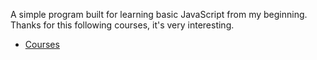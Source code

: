 A simple program built for learning basic JavaScript from my beginning.
Thanks for this following courses, it's very interesting.
- [Courses](https://scrimba.com/allcourses)
